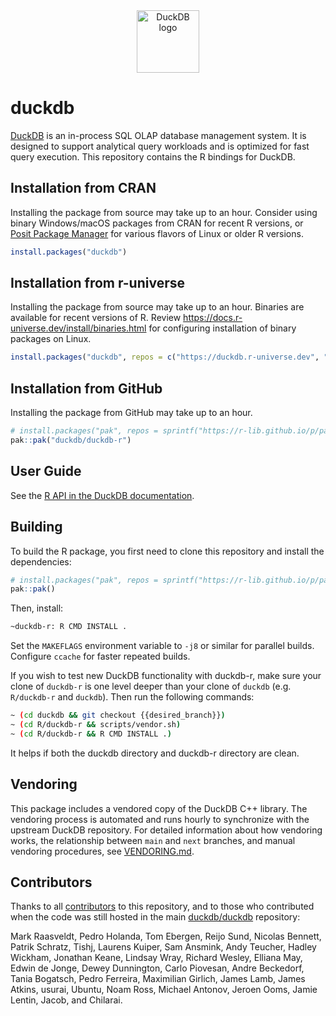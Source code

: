 <div align="center">
  <a href="https://r.duckdb.org/"><picture>
    <source media="(prefers-color-scheme: light)" srcset="https://duckdb.org/images/logo-dl/DuckDB_Logo-horizontal.svg">
    <source media="(prefers-color-scheme: dark)" srcset="https://duckdb.org/images/logo-dl/DuckDB_Logo-horizontal-dark-mode.svg">
    <img alt="DuckDB logo" src="https://duckdb.org/images/logo-dl/DuckDB_Logo-horizontal.svg" height="100">
  </picture></a>
</div>

# duckdb

[DuckDB](https://duckdb.org/) is an in-process SQL OLAP database management system.
It is designed to support analytical query workloads and is optimized for fast query execution.
This repository contains the R bindings for DuckDB.

## Installation from CRAN

Installing the package from source may take up to an hour.
Consider using binary Windows/macOS packages from CRAN for recent R versions, or [Posit Package Manager](https://p3m.dev/) for various flavors of Linux or older R versions.

``` r
install.packages("duckdb")
```

## Installation from r-universe

Installing the package from source may take up to an hour.
Binaries are available for recent versions of R.
Review <https://docs.r-universe.dev/install/binaries.html> for configuring installation of binary packages on Linux.

``` r
install.packages("duckdb", repos = c("https://duckdb.r-universe.dev", "https://cloud.r-project.org"))
```

## Installation from GitHub

Installing the package from GitHub may take up to an hour.

``` r
# install.packages("pak", repos = sprintf("https://r-lib.github.io/p/pak/stable/%s/%s/%s", .Platform$pkgType, R.Version()$os, R.Version()$arch))
pak::pak("duckdb/duckdb-r")
```

## User Guide

See the [R API in the DuckDB documentation](https://duckdb.org/docs/api/r).

## Building

To build the R package, you first need to clone this repository and install the dependencies:

``` r
# install.packages("pak", repos = sprintf("https://r-lib.github.io/p/pak/stable/%s/%s/%s", .Platform$pkgType, R.Version()$os, R.Version()$arch))
pak::pak()
```

Then, install:

``` sh
~duckdb-r: R CMD INSTALL .
```

Set the `MAKEFLAGS` environment variable to `-j8` or similar for parallel builds.
Configure `ccache` for faster repeated builds.

If you wish to test new DuckDB functionality with duckdb-r, make sure your clone of `duckdb-r` is one level deeper than your clone of `duckdb` (e.g. `R/duckdb-r` and `duckdb`).
Then run the following commands:

``` sh
~ (cd duckdb && git checkout {{desired_branch}})
~ (cd R/duckdb-r && scripts/vendor.sh)
~ (cd R/duckdb-r && R CMD INSTALL .)
```

It helps if both the duckdb directory and duckdb-r directory are clean.

## Vendoring

This package includes a vendored copy of the DuckDB C++ library. The vendoring process is automated and runs hourly to synchronize with the upstream DuckDB repository. For detailed information about how vendoring works, the relationship between `main` and `next` branches, and manual vendoring procedures, see [VENDORING.md](VENDORING.md).

## Contributors

Thanks to all [contributors](https://github.com/duckdb/duckdb-r/graphs/contributors) to this repository, and to those who contributed when the code was still hosted in the main [duckdb/duckdb](https://github.com/duckdb/duckdb) repository:

Mark Raasveldt, Pedro Holanda, Tom Ebergen, Reijo Sund, Nicolas Bennett, Patrik Schratz, Tishj, Laurens Kuiper, Sam Ansmink, Andy Teucher, Hadley Wickham, Jonathan Keane, Lindsay Wray, Richard Wesley, Elliana May, Edwin de Jonge, Dewey Dunnington, Carlo Piovesan, Andre Beckedorf, Tania Bogatsch, Pedro Ferreira, Maximilian Girlich, James Lamb, James Atkins, usurai, Ubuntu, Noam Ross, Michael Antonov, Jeroen Ooms, Jamie Lentin, Jacob, and Chilarai.
